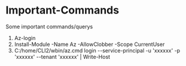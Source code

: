 # Important-Commands
Some important commands/querys


1. Az-login 
2. Install-Module -Name Az -AllowClobber  -Scope CurrentUser
3. C:/home/CLI2/wbin/az.cmd login --service-principal -u 'xxxxxx' -p 'xxxxxx' --tenant 'xxxxxx' | Write-Host
